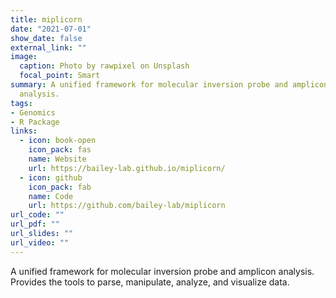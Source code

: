 ```yaml
---
title: miplicorn
date: "2021-07-01"
show_date: false
external_link: ""
image:
  caption: Photo by rawpixel on Unsplash
  focal_point: Smart
summary: A unified framework for molecular inversion probe and amplicon
  analysis.
tags:
- Genomics
- R Package
links:
  - icon: book-open
    icon_pack: fas
    name: Website
    url: https://bailey-lab.github.io/miplicorn/
  - icon: github
    icon_pack: fab
    name: Code
    url: https://github.com/bailey-lab/miplicorn
url_code: ""
url_pdf: ""
url_slides: ""
url_video: ""
---
```


A unified framework for molecular inversion probe and amplicon analysis.
Provides the tools to parse, manipulate, analyze, and visualize data.
